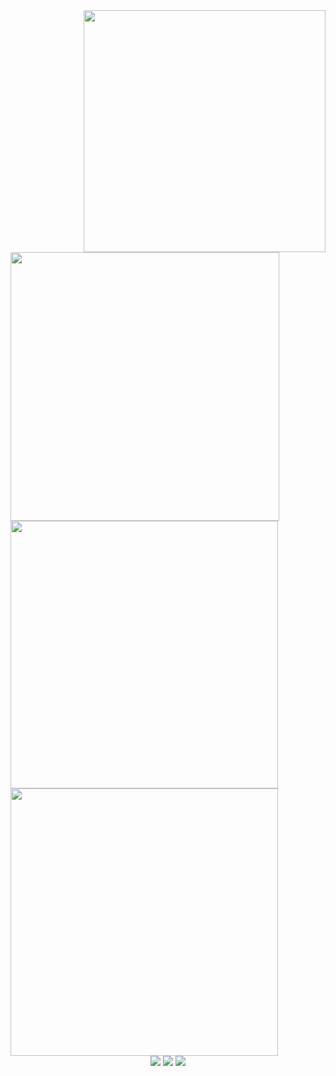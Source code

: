 <div>
  <img src="https://spotify-github-profile.kittinanx.com/api/view.svg?uid=ykc2ayrc9ii9oigdnc9chyn1i&cover_image=true&theme=default&show_offline=true&background_color=121212&interchange=true&bar_color_cover=trueg" width="387" align="right" />
  <img src="https://lanyard.kyrie25.me/api/492707412504215552?idleMessage=Doing%nothing%27%20at%20the%20moment" width="430">
  <br/>
  
  <img src="https://github-readme-streak-stats.herokuapp.com/?user=Schuh1337&theme=dark&hide_border=true" width="428">

</div>

  <img src="https://github-readme-stats.vercel.app/api/top-langs/?username=Schuh1337&theme=dark&show_icons=true&hide_border=true&layout=compact" width="428">

<div style="text-align: center">
    <img src="https://img.shields.io/github/followers/Schuh1337?label=Follow&style=flat">
    <img src="https://komarev.com/ghpvc/?username=Schuh1337&color=blue">
    <img src="https://img.shields.io/github/stars/Schuh1337?affiliations=OWNER%2CCOLLABORATOR&style=flat">
</div>
